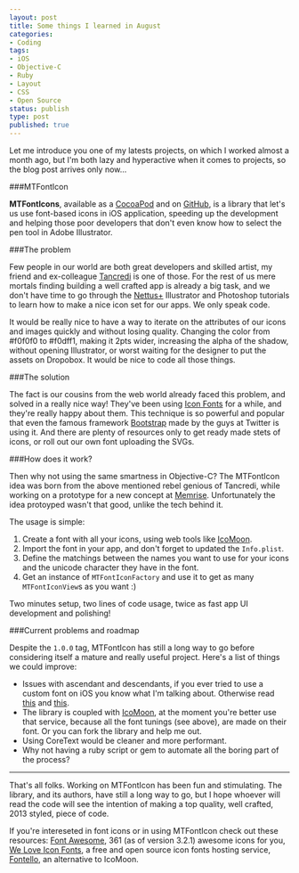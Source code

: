 ```yaml
---
layout: post
title: Some things I learned in August
categories:
- Coding
tags:
- iOS
- Objective-C
- Ruby
- Layout
- CSS
- Open Source
status: publish
type: post
published: true
---
```


Let me introduce you one of my latests projects, on which I worked almost a month ago, but I'm both lazy and hyperactive when it comes to projects, so the blog post arrives only now...

###MTFontIcon

**MTFontIcons**, available as a [CocoaPod](cocoapods.org/?q=mtfonticon) and on [GitHub](https://github.com/mokagio/MTFontIcon), is a library that let's us use font-based icons in iOS application, speeding up the development and helping those poor developers that don't even know how to select the pen tool in Adobe Illustrator.

###The problem

Few people in our world are both great developers and skilled artist, my friend and ex-colleague [Tancredi](https://twitter.com/Liquidimage_) is one of those. For the rest of us mere mortals finding building a well crafted app is already a big task, and we don't have time to go through the [Nettus+](http://net.tutsplus.com/) Illustrator and Photoshop tutorials to learn how to make a nice icon set for our apps. We only speak code.

It would be really nice to have a way to iterate on the attributes of our icons and images quickly and without losing quality. Changing the color from #f0f0f0 to #f0dff1, making it 2pts wider, increasing the alpha of the shadow, without opening Illustrator, or worst waiting for the designer to put the assets on Dropobox. It would be nice to code all those things.

###The solution

The fact is our cousins from the web world already faced this problem, and solved in a really nice way! They've been using [Icon Fonts](http://css-tricks.com/examples/IconFont/) for a while, and they're really happy about them.
This technique is so powerful and popular that even the famous framework [Bootstrap](http://getbootstrap.com/) made by the guys at Twitter is using it. And there are plenty of resources only to get ready made stets of icons, or roll out our own font uploading the SVGs.

###How does it work?

Then why not using the same smartness in Objective-C? The MTFontIcon idea was born from the above mentioned rebel genious of Tancredi, while working on a prototype for a new concept at [Memrise](http://www.memrise.com). Unfortunately the idea protoyped wasn't that good, unlike the tech behind it.

The usage is simple:

1. Create a font with all your icons, using web tools like [IcoMoon](http://icomoon.io/app/).
2. Import the font in your app, and don't forget to updated the `Info.plist`.
3. Define the matchings between the names you want to use for your icons and the unicode character they have in the font.
4. Get an instance of `MTFontIconFactory` and use it to get as many `MTFontIconView`s as you want :)

Two minutes setup, two lines of code usage, twice as fast app UI development and polishing!

###Current problems and roadmap

Despite the `1.0.0` tag, MTFontIcon has still a long way to go before considering itself a mature and really useful project. Here's a list of things we could improve:

* Issues with ascendant and descendants, if you ever tried to use a custom font on iOS you know what I'm talking about. Otherwise read [this](http://stackoverflow.com/questions/7535498/uibutton-custom-font-vertical-alignment) and [this]().
* The library is coupled with [IcoMoon](http://icomoon.io/app/), at the moment you're better use that service, because all the font tunings (see above), are made on their font. Or you can fork the library and help me out.
* Using CoreText would be cleaner and more performant.
* Why not having a ruby script or gem to automate all the boring part of the process?

<hr/>

That's all folks. Working on MTFontIcon has been fun and stimulating. The library, and its authors, have still a long way to go, but I hope whoever will read the code will see the intention of making a top quality, well crafted, 2013 styled, piece of code.

If you're intereseted in font icons or in using MTFontIcon check out these resources: [Font Awesome](http://fortawesome.github.io/Font-Awesome/), 361 (as of version 3.2.1) awesome icons for you, [We Love Icon Fonts](http://weloveiconfonts.com/), a free and open source icon fonts hosting service, [Fontello](http://fontello.com/), an alternative to IcoMoon.